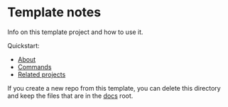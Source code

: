 # Template notes

Info on this template project and how to use it.

Quickstart:

- [About](about.md)
- [Commands](commands.md)
- [Related projects](related-projects.md)

If you create a new repo from this template, you can delete this directory and keep the files that are in the [docs](/docs/) root.
